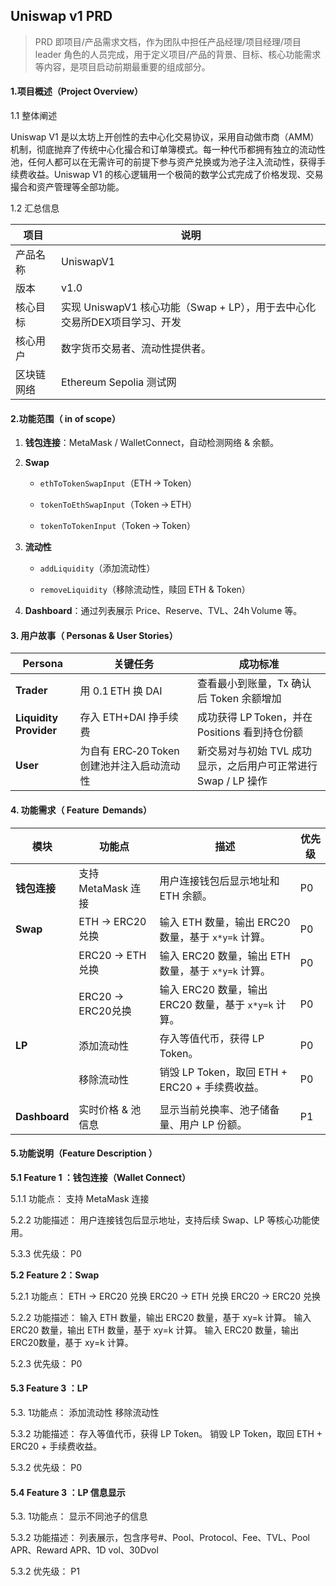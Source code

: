 ## **Uniswap v1 PRD**

> PRD 即项目/产品需求文档，作为团队中担任产品经理/项目经理/项目leader 角色的人员完成，用于定义项目/产品的背景、目标、核心功能需求等内容，是项目启动前期最重要的组成部分。

#### **1.项目概述（Project Overview）**

1.1  整体阐述

Uniswap V1 是以太坊上开创性的去中心化交易协议，采用自动做市商（AMM）机制，彻底抛弃了传统中心化撮合和订单簿模式。每一种代币都拥有独立的流动性池，任何人都可以在无需许可的前提下参与资产兑换或为池子注入流动性，获得手续费收益。Uniswap V1 的核心逻辑用一个极简的数学公式完成了价格发现、交易撮合和资产管理等全部功能。

1.2 汇总信息

| 项目       | 说明                                                         |
| ---------- | ------------------------------------------------------------ |
| 产品名称   | UniswapV1                                                    |
| 版本       | v1.0                                                         |
| 核心目标   | 实现 UniswapV1 核心功能（Swap + LP），用于去中心化交易所DEX项目学习、开发 |
| 核心用户   | 数字货币交易者、流动性提供者。                               |
| 区块链网络 | Ethereum Sepolia 测试网                                      |





#### **2.功能范围（ in of scope）**


1. **钱包连接**：MetaMask / WalletConnect，自动检测网络 & 余额。
   
2. **Swap**
   
    - `ethToTokenSwapInput`（ETH → Token）
      
    - `tokenToEthSwapInput`（Token → ETH）
      
    - `tokenToTokenInput`（Token → Token）
    
3. **流动性**
   
    - `addLiquidity`（添加流动性）
      
    - `removeLiquidity`（移除流动性，赎回 ETH & Token）
    
4. **Dashboard**：通过列表展示 Price、Reserve、TVL、24h Volume 等。



#### **3. 用户故事（ Personas & User Stories）**

| Persona                | 关键任务                                   | 成功标准                                                     |
| ---------------------- | ------------------------------------------ | ------------------------------------------------------------ |
| **Trader**             | 用 0.1 ETH 换 DAI                          | 查看最小到账量，Tx 确认后 Token 余额增加                     |
| **Liquidity Provider** | 存入 ETH+DAI 挣手续费                      | 成功获得 LP Token，并在 Positions 看到持仓份额               |
| **User**               | 为自有 ERC‑20 Token 创建池并注入启动流动性 | 新交易对与初始 TVL 成功显示，之后用户可正常进行 Swap / LP 操作 |



#### **4. 功能需求（ Feature  Demands）**

| 模块          | 功能点             | 描述                                                  | 优先级 |
| ------------- | ------------------ | ----------------------------------------------------- | ------ |
| **钱包连接**  | 支持 MetaMask 连接 | 用户连接钱包后显示地址和 ETH 余额。                   | P0     |
| **Swap**      | ETH → ERC20 兑换   | 输入 ETH 数量，输出 ERC20 数量，基于 `x*y=k` 计算。   | P0     |
|               | ERC20 → ETH 兑换   | 输入 ERC20 数量，输出 ETH 数量，基于 `x*y=k` 计算。   | P0     |
|               | ERC20 → ERC20兑换  | 输入 ERC20 数量，输出 ERC20 数量，基于 `x*y=k` 计算。 | P0     |
| **LP**        | 添加流动性         | 存入等值代币，获得 LP Token。                         | P0     |
|               | 移除流动性         | 销毁 LP Token，取回 ETH + ERC20 + 手续费收益。        | P0     |
|               |                    |                                                       |        |
| **Dashboard** | 实时价格 & 池信息  | 显示当前兑换率、池子储备量、用户 LP 份额。            | P1     |



#### 5.功能说明（Feature Description ）

> [Uniswap V1草图预览]: https://modao.cc/proto/7tZXTJ37swwgxk2C0wWtAn/sharing?view_mode=read_only&screen=rbpUmMbzXHsr8IJlf

**5.1 Feature 1 ：钱包连接（Wallet Connect）**

5.1.1 功能点：
支持 MetaMask 连接

5.2.2 功能描述：
用户连接钱包后显示地址，支持后续 Swap、LP 等核心功能使用。

5.3.3 优先级：
P0

**5.2 Feature 2：Swap**

5.2.1 功能点：
ETH → ERC20 兑换
ERC20 → ETH 兑换
ERC20 → ERC20 兑换

5.2.2 功能描述：
输入 ETH 数量，输出 ERC20 数量，基于 xy=k 计算。
输入ERC20 数量，输出 ETH 数量，基于 xy=k 计算。
输入 ERC20 数量，输出ERC20数量，基于 xy=k 计算。

5.2.3 优先级：
P0

#### **5.3 Feature 3 ：LP**

5.3. 1功能点：
添加流动性
移除流动性

5.3.2 功能描述：
存入等值代币，获得 LP Token。
销毁 LP Token，取回 ETH + ERC20 + 手续费收益。

5.3.2 优先级：
P0

#### **5.4 Feature 3 ：LP 信息显示**

5.3. 1功能点：
显示不同池子的信息

5.3.2 功能描述：
列表展示，包含序号#、Pool、Protocol、Fee、TVL、Pool APR、Reward APR、1D vol、30Dvol

5.3.2 优先级：
P1